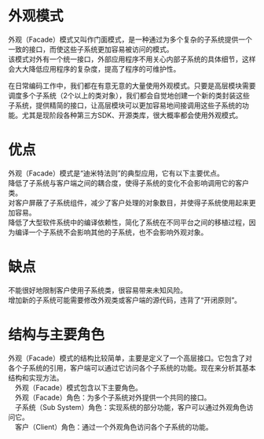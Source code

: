# 外观模式
外观（Facade）模式又叫作门面模式，是一种通过为多个复杂的子系统提供一个一致的接口，而使这些子系统更加容易被访问的模式。<br/>
该模式对外有一个统一接口，外部应用程序不用关心内部子系统的具体细节，这样会大大降低应用程序的复杂度，提高了程序的可维护性。<br/>

在日常编码工作中，我们都在有意无意的大量使用外观模式。只要是高层模块需要调度多个子系统（2个以上的类对象），我们都会自觉地创建一个新的类封装这些子系统，提供精简的接口，让高层模块可以更加容易地间接调用这些子系统的功能。尤其是现阶段各种第三方SDK、开源类库，很大概率都会使用外观模式。<br/>

# 优点
外观（Facade）模式是“迪米特法则”的典型应用，它有以下主要优点。<br/>
降低了子系统与客户端之间的耦合度，使得子系统的变化不会影响调用它的客户类。<br/>
对客户屏蔽了子系统组件，减少了客户处理的对象数目，并使得子系统使用起来更加容易。<br/>
降低了大型软件系统中的编译依赖性，简化了系统在不同平台之间的移植过程，因为编译一个子系统不会影响其他的子系统，也不会影响外观对象。<br/>

# 缺点
不能很好地限制客户使用子系统类，很容易带来未知风险。<br/>
增加新的子系统可能需要修改外观类或客户端的源代码，违背了“开闭原则”。<br/>

# 结构与主要角色
外观（Facade）模式的结构比较简单，主要是定义了一个高层接口。它包含了对各个子系统的引用，客户端可以通过它访问各个子系统的功能。现在来分析其基本结构和实现方法。<br/>
&emsp;外观（Facade）模式包含以下主要角色。<br/>
&emsp;外观（Facade）角色：为多个子系统对外提供一个共同的接口。<br/>
&emsp;子系统（Sub System）角色：实现系统的部分功能，客户可以通过外观角色访问它。<br/>
&emsp;客户（Client）角色：通过一个外观角色访问各个子系统的功能。<br/>